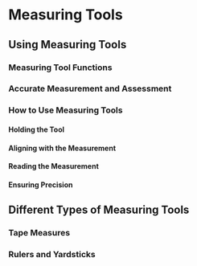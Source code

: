 # Measuring Tools
## Using Measuring Tools
### Measuring Tool Functions
### Accurate Measurement and Assessment
### How to Use Measuring Tools
#### Holding the Tool
#### Aligning with the Measurement
#### Reading the Measurement
#### Ensuring Precision
## Different Types of Measuring Tools
### Tape Measures
### Rulers and Yardsticks